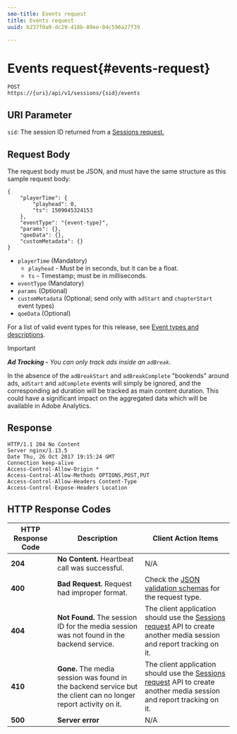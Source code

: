 ```yaml
---
seo-title: Events request
title: Events request
uuid: b237f0a0-dc29-418b-89ee-04c596a27f39

---
```


# Events request{#events-request}

```
POST 
https://{uri}/api/v1/sessions/{sid}/events 

```

## URI Parameter

`sid`: The session ID returned from a [Sessions request.](../../media-collection-api/mc-api-ref/mc-api-sessions-req.md)

## Request Body

The request body must be JSON, and must have the same structure as this sample request body:

```
{ 
    "playerTime": { 
        "playhead": 0, 
        "ts": 1509045324153 
    }, 
    "eventType": "{event-type}", 
    "params": {}, 
    "qoeData": {}, 
    "customMetadata": {} 
}
```

* `playerTime` (Mandatory)
    * `playhead` - Must be in seconds, but it can be a float.
    * `ts` - Timestamp; must be in milliseconds.
* `eventType` (Mandatory)
* `params` (Optional) 
* `customMetadata` (Optional; send only with `adStart` and `chapterStart` event types)
* `qoeData` (Optional)

For a list of valid event types for this release, see [Event types and descriptions](../../media-collection-api/mc-api-ref/mc-api-event-types.md).

>[!IMPORTANT]
>
>***Ad Tracking -** You can only track ads inside an `adBreak`*. 
>
>In the absence of the `adBreakStart` and `adBreakComplete` "bookends" around ads, `adStart` and `adComplete` events will simply be ignored, and the corresponding ad duration will be tracked as main content duration. This could have a significant impact on the aggregated data which will be available in Adobe Analytics.

## Response

```
HTTP/1.1 204 No Content 
Server nginx/1.13.5 
Date Thu, 26 Oct 2017 19:15:24 GMT 
Connection keep-alive 
Access-Control-Allow-Origin * 
Access-Control-Allow-Methods OPTIONS,POST,PUT 
Access-Control-Allow-Headers Content-Type 
Access-Control-Expose-Headers Location
```

## HTTP Response Codes

|  HTTP Response Code  | Description  | Client Action Items  |
|---|---|---|
|  **204** | **No Content.** Heartbeat call was successful.  | N/A  |
|  **400** | **Bad Request.** Request had improper format.  | Check the [JSON validation schemas](../../media-collection-api/mc-api-ref/mc-api-json-validation.md) for the request type.  |
|  **404** | **Not Found.** The session ID for the media session was not found in the backend service.  | The client application should use the [Sessions request](../../media-collection-api/mc-api-ref/mc-api-sessions-req.md) API to create another media session and report tracking on it.  |
|  **410** | **Gone.** The media session was found in the backend service but the client can no longer report activity on it.  | The client application should use the [Sessions request](../../media-collection-api/mc-api-ref/mc-api-sessions-req.md) API to create another media session and report tracking on it.  |
|  **500** | **Server error** | N/A  |

